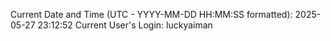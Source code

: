 Current Date and Time (UTC - YYYY-MM-DD HH:MM:SS formatted): 2025-05-27 23:12:52
Current User's Login: luckyaiman
